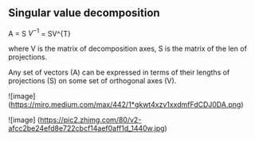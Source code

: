 ## Singular value decomposition

A = S $V^{-1}$ = SV^{T}

where V is the matrix of decomposition axes, S is the matrix of the len of projections.

Any set of vectors (A) can be expressed in terms of their lengths of projections (S) on some set of orthogonal axes (V).

![image] (https://miro.medium.com/max/442/1*gkwt4xzv1xxdmfFdCDJ0DA.png)

![image] (https://pic2.zhimg.com/80/v2-afcc2be24efd8e722cbcf14aef0aff1d_1440w.jpg)
